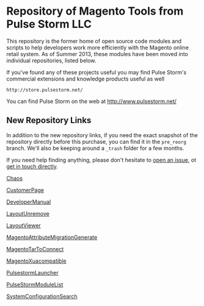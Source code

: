 Repository of Magento Tools from Pulse Storm LLC
==================================================	

This repository is the former home of open source code modules and scripts to help developers work more efficiently with the Magento online retail system.  As of Summer 2013, these modules have been moved into individual repositories, listed below.

If you've found any of these projects useful you may find Pulse Storm's commercial extensions and knowledge products useful as well 

	http://store.pulsestorm.net/

You can find Pulse Storm on the web at http://www.pulsestorm.net/

New Repository Links
--------------------------------------------------
In addition to the new repository links, if you need the exact snapshot of the repository directly before this purchase, you can find it in the `pre_reorg` branch.  We'll also be keeping around a `_trash` folder for a few months.

If you need help finding anything, please don't hesitate to [open an issue](https://github.com/astorm/Pulsestorm/issues), ot [get in touch directly](http://www.pulsestorm.net/contact-us/). 

<a class="repo-list-item css-truncate" href="http://github.com/astorm/Chaos">Chaos</a>

<a class="repo-list-item css-truncate" href="http://github.com/astorm/CustomerPage">CustomerPage</a>

<a class="repo-list-item css-truncate" href="http://github.com/astorm/DeveloperManual">DeveloperManual</a>

<a class="repo-list-item css-truncate" href="http://github.com/astorm/LayoutUnremove">LayoutUnremove</a>

<a class="repo-list-item css-truncate" href="http://github.com/astorm/LayoutViewer">LayoutViewer</a>

<a class="repo-list-item css-truncate" href="https://github.com/astorm/MagentoAttributeMigrationGenerate">MagentoAttributeMigrationGenerate</a>

<a class="repo-list-item css-truncate" href="https://github.com/astorm/MagentoTarToConnect">MagentoTarToConnect</a>

<a class="repo-list-item css-truncate" href="http://github.com/astorm/MagentoXuacompatible">MagentoXuacompatible</a>

<a class="repo-list-item css-truncate" href="http://github.com/astorm/PulsestormLauncher">PulsestormLauncher</a>

<a class="repo-list-item css-truncate" href="http://github.com/astorm/PulseStormModuleList">PulseStormModuleList</a>

<a class="repo-list-item css-truncate" href="http://github.com/astorm/SystemConfigurationSearch">SystemConfigurationSearch</a>
